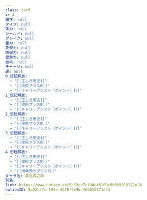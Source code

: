 ```yaml
---
class: card
★: 4
属性: null
タイプ: null
体力: null
シールド: null
ブレイク: null
霊力: null
攻撃力: null
防御力: null
霊撃力: null
技術: null
チャージ: null
運: null
0_想起解放:
  - "[[正しき用途]]"
  - "[[技術プラスⅢ]]"
  - "[[キャリーアシスト［ポイント］Ⅰ]]"
1_想起解放:
  - "[[正しき用途]]"
  - "[[技術プラスⅢ]]"
  - "[[キャリーアシスト［ポイント］Ⅰ]]"
2_想起解放:
  - "[[正しき用途]]"
  - "[[技術プラスⅢ]]"
  - "[[キャリーアシスト［ポイント］Ⅰ]]"
3_想起解放:
  - "[[正しき用途]]"
  - "[[技術プラスⅢ]]"
  - "[[キャリーアシスト［ポイント］Ⅰ]]"
4_想起解放:
  - "[[正しき用途]]"
  - "[[技術プラスⅢ]]"
  - "[[キャリーアシスト［ポイント］Ⅰ]]"
  - "[[消費界力ダウンⅡ]]"
キャラ名: 森近霖之助
別名: 
link: https://www.notion.so/9a32cc7c194e46109e9b9b5019771e24
notionID: 9a32cc7c-194e-4610-9e9b-9b5019771e24
---
```

